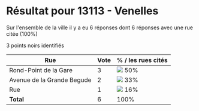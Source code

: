 # Résultat pour 13113 - Venelles

Sur l'ensemble de la ville il y a eu 6 réponses dont 6 réponses avec une rue citée (100%)

3 points noirs identifiés

| Rue | Vote | % / les rues cités|
|-----|------|-------------------|
| Rond-Point de la Gare | 3 | <img src="../../img/bar_50.gif" />&nbsp;50%|
| Avenue de la Grande Begude | 2 | <img src="../../img/bar_33.gif" />&nbsp;33%|
| Rue | 1 | <img src="../../img/bar_16.gif" />&nbsp;16%|
| **Total** | 6 | 100%|

